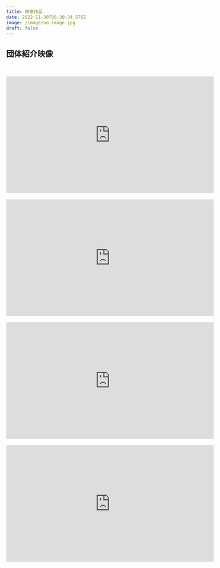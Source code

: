 ```yaml
---
title: 映像作品
date: 2022-11-30T06:30:34.576Z
image: /image/no_image.jpg
draft: false
---
```

## 団体紹介映像
 ﻿ 

<iframe width="560" height="315" src="https://www.youtube.com/embed/Rku8YdnRfgE" title="YouTube video player" frameborder="0" allow="accelerometer; autoplay; clipboard-write; encrypted-media; gyroscope; picture-in-picture" allowfullscreen></iframe>
 ﻿ 

<iframe width="560" height="315" src="https://www.youtube.com/embed/w6ImPbRTtNQ" title="YouTube video player" frameborder="0" allow="accelerometer; autoplay; clipboard-write; encrypted-media; gyroscope; picture-in-picture" allowfullscreen></iframe>
 ﻿ 

<iframe width="560" height="315" src="https://www.youtube.com/embed/UPspgPiYpY4" title="YouTube video player" frameborder="0" allow="accelerometer; autoplay; clipboard-write; encrypted-media; gyroscope; picture-in-picture" allowfullscreen></iframe>
 ﻿ 

<iframe width="560" height="315" src="https://www.youtube.com/embed/S1N913eKvoQ" title="YouTube video player" frameborder="0" allow="accelerometer; autoplay; clipboard-write; encrypted-media; gyroscope; picture-in-picture" allowfullscreen></iframe>